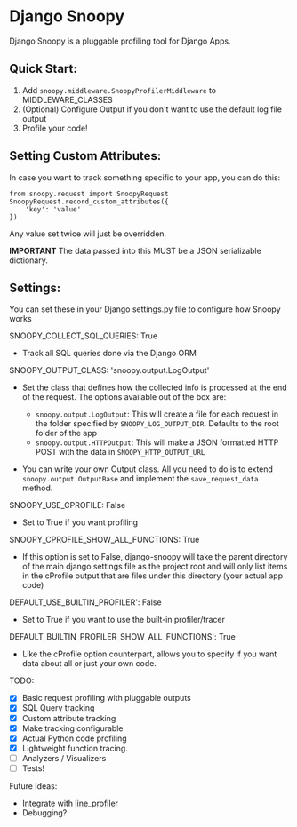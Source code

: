 Django Snoopy
=============

Django Snoopy is a pluggable profiling tool for Django Apps.

Quick Start:
------------
1. Add `snoopy.middleware.SnoopyProfilerMiddleware` to MIDDLEWARE_CLASSES
2. (Optional) Configure Output if you don't want to use the default log file output
3. Profile your code!

Setting Custom Attributes:
--------------------------
In case you want to track something specific to your app, you can do this:
```
from snoopy.request import SnoopyRequest
SnoopyRequest.record_custom_attributes({
    'key': 'value'
})
```
Any value set twice will just be overridden.

**IMPORTANT** The data passed into this MUST be a JSON serializable dictionary.

Settings:
---------
You can set these in your Django settings.py file to configure how Snoopy works

SNOOPY_COLLECT_SQL_QUERIES: True
  - Track all SQL queries done via the Django ORM

SNOOPY_OUTPUT_CLASS: 'snoopy.output.LogOutput'
  - Set the class that defines how the collected info is processed at the end of the request. The options available out of the box are:
    - `snoopy.output.LogOutput`: This will create a file for each request in the folder specified by `SNOOPY_LOG_OUTPUT_DIR`. Defaults to the root folder of the app
    - `snoopy.output.HTTPOutput`: This will make a JSON formatted HTTP POST with the data in `SNOOPY_HTTP_OUTPUT_URL`

  - You can write your own Output class. All you need to do is to extend `snoopy.output.OutputBase` and implement the `save_request_data` method.

SNOOPY_USE_CPROFILE: False
  - Set to True if you want profiling

SNOOPY_CPROFILE_SHOW_ALL_FUNCTIONS: True
  - If this option is set to False, django-snoopy will take the parent directory of the main django settings file as the project root and will only list items in the cProfile output that are files under this directory (your actual app code)


DEFAULT_USE_BUILTIN_PROFILER': False
  - Set to True if you want to use the built-in profiler/tracer

DEFAULT_BUILTIN_PROFILER_SHOW_ALL_FUNCTIONS': True
  - Like the cProfile option counterpart, allows you to specify if you want data about all or just your own code.


TODO:

- [x] Basic request profiling with pluggable outputs
- [x] SQL Query tracking
- [x] Custom attribute tracking
- [x] Make tracking configurable
- [x] Actual Python code profiling
- [x] Lightweight function tracing.
- [ ] Analyzers / Visualizers
- [ ] Tests!

Future Ideas:
- Integrate with [line_profiler](https://github.com/rkern/line_profiler)
- Debugging?
